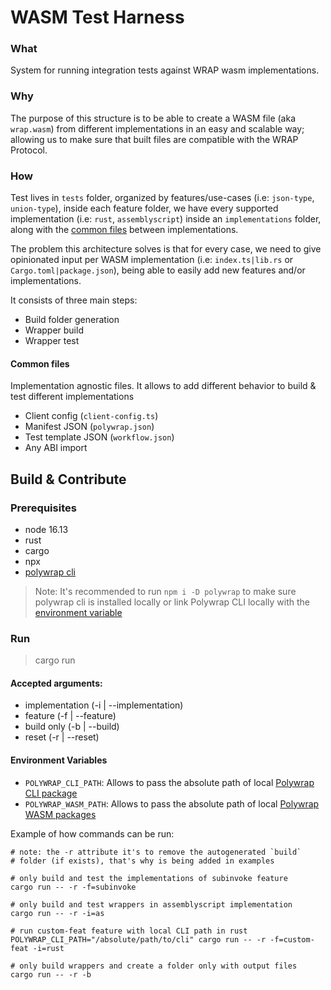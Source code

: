 # WASM Test Harness
### What
System for running integration tests against WRAP wasm implementations.

### Why
The purpose of this structure is to be able to create a WASM file (aka `wrap.wasm`) from different
implementations in an easy and scalable way; allowing us to make sure that built files are compatible 
with the WRAP Protocol.

### How
Test lives in `tests` folder, organized by features/use-cases (i.e: `json-type`, `union-type`),
inside each feature folder, we have every supported implementation (i.e: `rust`, `assemblyscript`) inside an `implementations`
folder, along with the [common files](#common-files) between implementations.

The problem this architecture solves is that for every case, we need to give opinionated
input per WASM implementation (i.e: `index.ts|lib.rs` or `Cargo.toml|package.json`), being able
to easily add new features and/or implementations.

It consists of three main steps:
- Build folder generation
- Wrapper build
- Wrapper test

#### Common files
Implementation agnostic files. It allows to add different behavior to build & test different implementations 
- Client config (`client-config.ts`)
- Manifest JSON (`polywrap.json`)
- Test template JSON (`workflow.json`)
- Any ABI import


## Build & Contribute

### Prerequisites
- node 16.13
- rust
- cargo
- npx
- [polywrap cli](https://github.com/polywrap/toolchain/tree/origin/packages/cli) 

> Note: It's recommended to run `npm i -D polywrap` to make sure polywrap cli is installed locally
> or link Polywrap CLI locally with the [environment variable](#environment-variables)
### Run

> cargo run

#### Accepted arguments:

- implementation (-i | --implementation)
- feature (-f | --feature)
- build only (-b | --build)
- reset (-r | --reset)

#### Environment Variables

- `POLYWRAP_CLI_PATH`: Allows to pass the absolute path of local [Polywrap CLI package](https://github.com/polywrap/toolchain/tree/origin-dev/packages/cli)
- `POLYWRAP_WASM_PATH`: Allows to pass the absolute path of local [Polywrap WASM packages](https://github.com/polywrap/toolchain/tree/origin-dev/packages/wasm)

Example of how commands can be run:

```shell
# note: the -r attribute it's to remove the autogenerated `build`
# folder (if exists), that's why is being added in examples

# only build and test the implementations of subinvoke feature
cargo run -- -r -f=subinvoke

# only build and test wrappers in assemblyscript implementation
cargo run -- -r -i=as

# run custom-feat feature with local CLI path in rust
POLYWRAP_CLI_PATH="/absolute/path/to/cli" cargo run -- -r -f=custom-feat -i=rust

# only build wrappers and create a folder only with output files
cargo run -- -r -b
```

